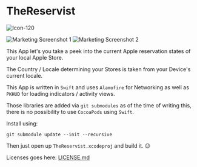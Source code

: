 # TheReservist

![Icon-120](https://bitbucket.org/kimar/thereservist/raw/master/Assets/Icon-120.png)

![Marketing Screenshot 1](https://bitbucket.org/kimar/thereservist/raw/master/Assets/marketing1.png)
![Marketing Screenshot 2](https://bitbucket.org/kimar/thereservist/raw/master/Assets/marketing2.png)

This App let's you take a peek into the current Apple reservation states of your local Apple Store.

The Country / Locale determining your Stores is taken from your Device's current locale.

This App is written in `Swift` and uses `Alamofire` for Networking as well as `PKHUD` for loading indicators / activity views.

Those libraries are added via `git submodules` as of the time of writing this, there is no possibility to use `CocoaPods` using `Swift`.

Install using:
```
git submodule update --init --recursive
```

Then just open up `TheReservist.xcodeproj` and build it. 😉

Licenses goes here: [LICENSE.md](https://bitbucket.org/kimar/thereservist/raw/master/LICENSE.md)